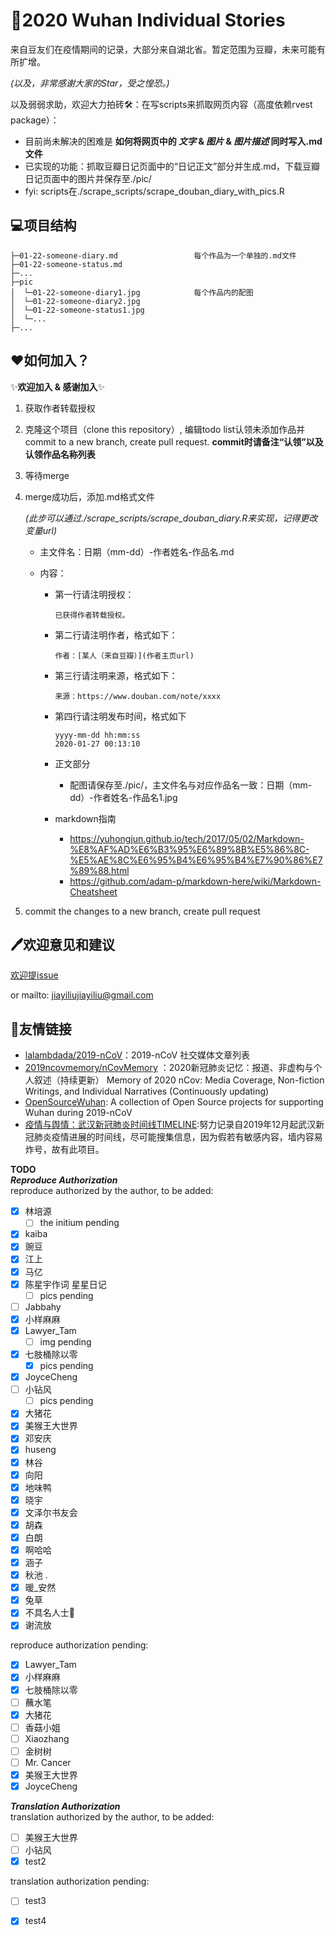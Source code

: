 # 📓2020 Wuhan Individual Stories  

来自豆友们在疫情期间的记录，大部分来自湖北省。暂定范围为豆瓣，未来可能有所扩增。  

_(以及，非常感谢大家的Star，受之惶恐。)_  

以及弱弱求助，欢迎大力拍砖🛠：在写scripts来抓取网页内容（高度依赖rvest package）：  
- 目前尚未解决的困难是 **如何将网页中的 _文字_ & _图片_ & _图片描述_ 同时写入.md文件**  
- 已实现的功能：抓取豆瓣日记页面中的“日记正文”部分并生成.md，下载豆瓣日记页面中的图片并保存至./pic/  
- fyi: scripts在./scrape_scripts/scrape_douban_diary_with_pics.R  


## 💻项目结构  

```
├─01-22-someone-diary.md                 每个作品为一个单独的.md文件
├─01-22-someone-status.md                
├─...
├─pic                          
│  └─01-22-someone-diary1.jpg	         每个作品内的配图
│  └─01-22-someone-diary2.jpg
│  └─01-22-someone-status1.jpg	         
│  └─...
├─...
```

## ❤️如何加入？  

✨**欢迎加入 & 感谢加入**✨

1. 获取作者转载授权 

2. 克隆这个项目（clone this repository）, 编辑todo list认领未添加作品并commit to a new branch, create pull request. **commit时请备注“认领”以及认领作品名称列表**

3. 等待merge

4. merge成功后，添加.md格式文件 

   _(此步可以通过./scrape_scripts/scrape_douban_diary.R来实现，记得更改变量url)_

   - 主文件名：日期（mm-dd）-作者姓名-作品名.md

   - 内容：

     - 第一行请注明授权：

       ```
       已获得作者转载授权。
       ```

     - 第二行请注明作者，格式如下：

       ```
       作者：[某人（来自豆瓣）](作者主页url) 
       ```

     - 第三行请注明来源，格式如下：

       ```来源：https://www.douban.com/note/xxxx
       来源：https://www.douban.com/note/xxxx
       ```

     - 第四行请注明发布时间，格式如下

       ```
       yyyy-mm-dd hh:mm:ss
       2020-01-27 00:13:10
       ```

     - 正文部分

       - 配图请保存至./pic/，主文件名与对应作品名一致：日期（mm-dd）-作者姓名-作品名1.jpg
     - markdown指南
       - https://yuhongjun.github.io/tech/2017/05/02/Markdown-%E8%AF%AD%E6%B3%95%E6%89%8B%E5%86%8C-%E5%AE%8C%E6%95%B4%E6%95%B4%E7%90%86%E7%89%88.html
       - https://github.com/adam-p/markdown-here/wiki/Markdown-Cheatsheet

5. commit the changes to a new branch, create pull request


## 🖊️欢迎意见和建议

[欢迎提issue](https://github.com/jiayiliujiayi/2020nCov_individual_archives/issues/new)

or mailto: jiayiliujiayiliu@gmail.com

## 👬友情链接  

   - [lalambdada/2019-nCoV](https://github.com/lalambdada/2019-nCoV)：2019-nCoV 社交媒体文章列表  
   - [2019ncovmemory/nCovMemory](https://github.com/2019ncovmemory/nCovMemory) ：2020新冠肺炎记忆：报道、非虚构与个人叙述（持续更新） Memory of 2020 nCov: Media Coverage, Non-fiction Writings, and Individual Narratives (Continuously updating)  
   - [OpenSourceWuhan](https://weileizeng.github.io/OpenSourceWuhan/): A collection of Open Source projects for supporting Wuhan during 2019-nCoV  
   - [疫情与舆情：武汉新冠肺炎时间线TIMELINE](https://github.com/Pratitya/wuhan2020-timeline):努力记录自2019年12月起武汉新冠肺炎疫情进展的时间线，尽可能搜集信息，因为假若有敏感内容，墙内容易炸号，故有此项目。  


**TODO**  
**_Reproduce Authorization_**  
reproduce authorized by the author, to be added:  

- [x] 林培源 
  - [ ] the initium pending  
- [x] kaiba
- [x] 豌豆  
- [x] 江上  
- [x] 马亿  
- [x] 陈星宇作词  星星日记
  - [ ] pics pending 
- [ ] Jabbahy  
- [x] 小样麻麻   
- [x] Lawyer_Tam 
  - [ ] img pending
- [x] 七肢桶除以零  
  - [x] pics pending
- [x] JoyceCheng  
- [ ] 小钻风  
  - [ ] pics pending
- [x] 大猪花  
- [x] 美猴王大世界  
- [X] 邓安庆  
- [X] huseng  
- [X] 林谷  
- [X] 向阳
- [X] 地味鸭
- [X] 晓宇
- [X] 文泽尔书友会  
- [X] 胡森
- [X] 白朗
- [X] 啊哈哈  
- [X] 涵子  
- [X] 秋池 .  
- [X] 暖_安然  
- [X] 兔草  
- [X] 不具名人士🌈  
- [X] 谢流放  
<!---
- [ ]   
- [ ]   
- [ ]   
- [X]   
- [X]   
- [X]   
--->
reproduce authorization pending:  
- [X] Lawyer_Tam  
- [X] 小样麻麻  
- [X] 七肢桶除以零  
- [ ] 蘸水笔  
- [x] 大猪花  
- [ ] 香菇小姐  
- [ ] Xiaozhang  
- [ ] 金树树
- [ ] Mr. Cancer
- [X] 美猴王大世界
- [X] JoyceCheng  
<!--- 
- [ ]   
- [ ]   
- [ ]   
- [ ]   --->  

**_Translation Authorization_**  
translation authorized by the author, to be added:  
- [ ] 美猴王大世界
- [ ] 小钻风
- [x] test2  

translation authorization pending:   
- [ ] test3
- [x] test4  

